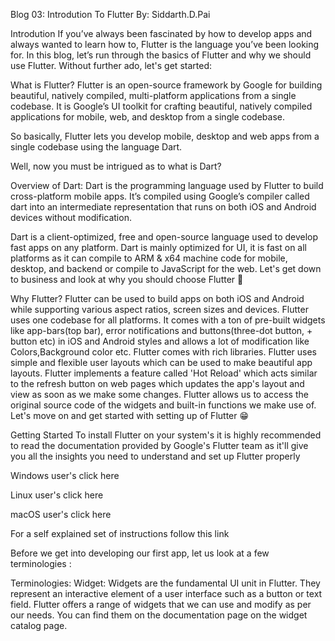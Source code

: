 Blog 03: Introdution To Flutter
By: Siddarth.D.Pai

Introdution
If you’ve always been fascinated by how to develop apps and always wanted to learn how to, Flutter is the language you’ve been looking for.
In this blog, let’s run through the basics of Flutter and why we should use Flutter. Without further ado, let's get started:

What is Flutter?
Flutter is an open-source framework by Google for building beautiful, natively compiled, multi-platform applications from a single codebase. It is Google’s UI toolkit for crafting beautiful, natively compiled applications for mobile, web, and desktop from a single codebase.

So basically, Flutter lets you develop mobile, desktop and web apps from a single codebase using the language Dart.

Well, now you must be intrigued as to what is Dart?

Overview of Dart:
Dart is the programming language used by Flutter to build cross-platform mobile apps. It’s compiled using Google’s compiler called dart into an intermediate representation that runs on both iOS and Android devices without modification.

Dart is a client-optimized, free and open-source language used to develop fast apps on any platform.
Dart is mainly optimized for UI, it is fast on all platforms as it can compile to ARM & x64 machine code for mobile, desktop, and backend or compile to JavaScript for the web.
Let's get down to business and look at why you should choose Flutter 🤔

Why Flutter?
Flutter can be used to build apps on both iOS and Android while supporting various aspect ratios, screen sizes and devices.
Flutter uses one codebase for all platforms.
It comes with a ton of pre-built widgets like app-bars(top bar), error notifications and buttons(three-dot button, + button etc) in iOS and Android styles and allows a lot of modification like Colors,Background color etc.
Flutter comes with rich libraries.
Flutter uses simple and flexible user layouts which can be used to make beautiful app layouts.
Flutter implements a feature called 'Hot Reload' which acts similar to the refresh button on web pages which updates the app's layout and view as soon as we make some changes.
Flutter allows us to access the original source code of the widgets and built-in functions we make use of.
Let's move on and get started with setting up of Flutter 😁

Getting Started
To install Flutter on your system's it is highly recommended to read the documentation provided by Google's Flutter team as it'll give you all the insights you need to understand and set up Flutter properly

Windows user's click here

Linux user's click here

macOS user's click here

For a self explained set of instructions follow this link

Before we get into developing our first app, let us look at a few terminologies :

Terminologies:
Widget: Widgets are the fundamental UI unit in Flutter. They represent an interactive element of a user interface such as a button or text field. Flutter offers a range of widgets that we can use and modify as per our needs. You can find them on the documentation page on the widget catalog page.
